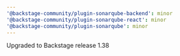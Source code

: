 ```yaml
---
'@backstage-community/plugin-sonarqube-backend': minor
'@backstage-community/plugin-sonarqube-react': minor
'@backstage-community/plugin-sonarqube': minor
---
```


Upgraded to Backstage release 1.38
